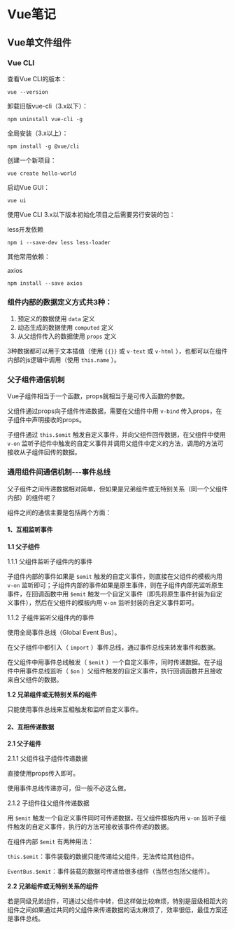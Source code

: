 # Vue笔记

## Vue单文件组件

### Vue CLI

查看Vue CLI的版本：

`vue --version`

卸载旧版vue-cli（3.x以下）：

`npm uninstall vue-cli -g`

全局安装（3.x以上）：

`npm install -g @vue/cli`

创建一个新项目：

`vue create hello-world`

启动Vue GUI：

`vue ui`

使用Vue CLI 3.x以下版本初始化项目之后需要另行安装的包：

less开发依赖

`npm i --save-dev less less-loader`

其他常用依赖：

axios

`npm install --save axios`


### 组件内部的数据定义方式共3种：

1. 预定义的数据使用 `data` 定义
2. 动态生成的数据使用 `computed` 定义
3. 从父组件传入的数据使用 `props` 定义

3种数据都可以用于文本插值（使用 `{{}}` 或 `v-text` 或 `v-html` ），也都可以在组件内部的js逻辑中调用（使用 `this.name` ）。

### 父子组件通信机制

Vue子组件相当于一个函数，props就相当于是可传入函数的参数。

父组件通过props向子组件传递数据，需要在父组件中用 `v-bind` 传入props，在子组件中声明接收的props。

子组件通过 `this.$emit` 触发自定义事件，并向父组件回传数据，在父组件中使用 `v-on` 监听子组件中触发的自定义事件并调用父组件中定义的方法，调用的方法可接收从子组件回传的数据。

### 通用组件间通信机制---事件总线

父子组件之间传递数据相对简单，但如果是兄弟组件或无特别关系（同一个父组件内部）的组件呢？

组件之间的通信主要是包括两个方面：

#### 1、互相监听事件

**1.1 父子组件**

1.1.1 父组件监听子组件内的事件

子组件内部的事件如果是 `$emit` 触发的自定义事件，则直接在父组件的模板内用 `v-on`
监听即可；子组件内部的事件如果是原生事件，则在子组件内部先监听原生事件，在回调函数中用 `$emit` 触发一个自定义事件（即先将原生事件封装为自定义事件），然后在父组件的模板内用 `v-on` 监听封装的自定义事件即可。

1.1.2 子组件监听父组件内的事件

使用全局事件总线（Global Event Bus）。

在父子组件中都引入（ `import` ）事件总线，通过事件总线来转发事件和数据。

在父组件中用事件总线触发（ `$emit` ）一个自定义事件，同时传递数据。在子组件中用事件总线监听（ `$on` ）父组件触发的自定义事件，执行回调函数并且接收来自父组件的数据。

**1.2 兄弟组件或无特别关系的组件**

只能使用事件总线来互相触发和监听自定义事件。

#### 2、互相传递数据

**2.1 父子组件**

2.1.1 父组件往子组件传递数据

直接使用props传入即可。

使用事件总线传递亦可，但一般不必这么做。

2.1.2 子组件往父组件传递数据

用 `$emit` 触发一个自定义事件同时可传递数据，在父组件模板内用 `v-on` 监听子组件触发的自定义事件，执行的方法可接收该事件传递的数据。

在组件内部 `$emit` 有两种用法：

`this.$emit`：事件装载的数据只能传递给父组件，无法传给其他组件。

`EventBus.$emit`：事件装载的数据可传递给很多组件（当然也包括父组件）。

**2.2 兄弟组件或无特别关系的组件**

若是同级兄弟组件，可通过父组件中转，但这样做比较麻烦，特别是层级相距大的组件之间如果通过共同的父组件来传递数据的话太麻烦了，效率很低，最佳方案还是事件总线。
